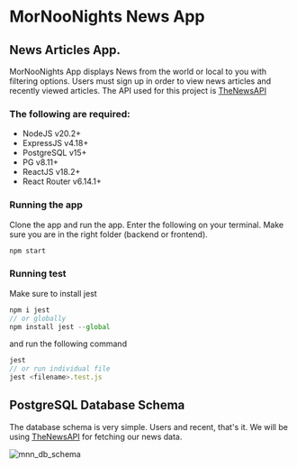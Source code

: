 # MorNooNights News App

## News Articles App.

MorNooNights App displays News from the world or local to you with filtering options.
Users must sign up in order to view news articles and recently viewed articles.
The API used for this project is [TheNewsAPI](https://www.thenewsapi.com)

### The following are required:

- NodeJS v20.2+
- ExpressJS v4.18+
- PostgreSQL v15+
- PG v8.11+
- ReactJS v18.2+
- React Router v6.14.1+

### Running the app

Clone the app and run the app. Enter the following on your terminal. Make sure you are in the right folder (backend or frontend).

```javascript
npm start
```

### Running test

Make sure to install jest

```javascript
npm i jest
// or globally
npm install jest --global
```

and run the following command

```javascript
jest
// or run individual file
jest <filename>.test.js
```

## PostgreSQL Database Schema

The database schema is very simple.
Users and recent, that's it.
We will be using [TheNewsAPI](https://www.thenewsapi.com) for fetching our news data.

![mnn_db_schema](https://github.com/eddieaviles357/MorNooNights/assets/45490047/a6a1b7cb-9cec-4d3d-940d-6f9d2cf084b0)

